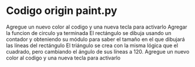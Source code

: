 # Codigo origin paint.py
 Agregue un nuevo color al codigo y una nueva tecla para activarlo
Agregar la funcion de circulo ya terminada
El rectángulo se dibuja usando un contador y obteniendo su módulo para saber el tamaño en el que dibujará las líneas del rectángulo
El triángulo se crea con la misma lógica que el cuadrado, pero cambiando el ángulo de sus líneas a 120.
Agregue un nuevo color al codigo y una nueva tecla para activarlo

